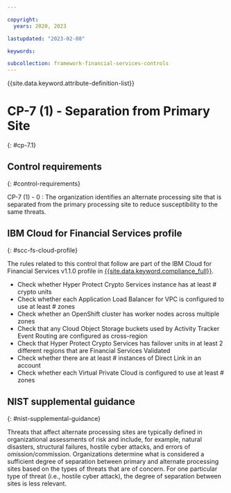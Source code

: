 ```yaml
---

copyright:
  years: 2020, 2023

lastupdated: "2023-02-08"

keywords:

subcollection: framework-financial-services-controls
---
```


{{site.data.keyword.attribute-definition-list}}

               
# CP-7 (1) - Separation from Primary Site
{: #cp-7.1}

## Control requirements
{: #control-requirements}

CP-7 (1) - 0
    : The organization identifies an alternate processing site that is separated from the primary processing site to reduce susceptibility to the same threats.

## IBM Cloud for Financial Services profile
{: #scc-fs-cloud-profile}

The rules related to this control that follow are part of the IBM Cloud for Financial Services v1.1.0 profile in [{{site.data.keyword.compliance_full}}](/docs/security-compliance?topic=security-compliance-getting-started).

- Check whether Hyper Protect Crypto Services instance has at least # crypto units 
- Check whether each Application Load Balancer for VPC is configured to use at least # zones 
- Check whether an OpenShift cluster has worker nodes across multiple zones 
- Check that any Cloud Object Storage buckets used by Activity Tracker Event Routing are configured as cross-region 
- Check that Hyper Protect Crypto Services has failover units in at least 2 different regions that are Financial Services Validated 
- Check whether there are at least # instances of Direct Link in an account 
- Check whether each Virtual Private Cloud is configured to use at least # zones

## NIST supplemental guidance
{: #nist-supplemental-guidance}

Threats that affect alternate processing sites are typically defined in organizational assessments of risk and include, for example, natural disasters, structural failures, hostile cyber attacks, and errors of omission/commission. Organizations determine what is considered a sufficient degree of separation between primary and alternate processing sites based on the types of threats that are of concern. For one particular type of threat (i.e., hostile cyber attack), the degree of separation between sites is less relevant.





